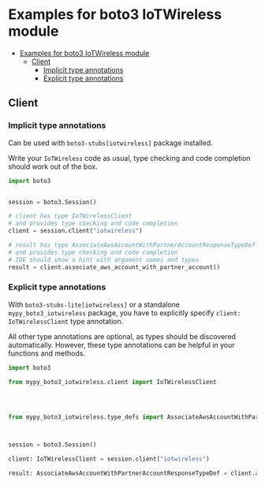 <a id="examples-for-boto3-iotwireless-module"></a>

# Examples for boto3 IoTWireless module

- [Examples for boto3 IoTWireless module](#examples-for-boto3-iotwireless-module)
  - [Client](#client)
    - [Implicit type annotations](#implicit-type-annotations)
    - [Explicit type annotations](#explicit-type-annotations)

<a id="client"></a>

## Client

<a id="implicit-type-annotations"></a>

### Implicit type annotations

Can be used with `boto3-stubs[iotwireless]` package installed.

Write your `IoTWireless` code as usual, type checking and code completion
should work out of the box.

```python
import boto3


session = boto3.Session()

# client has type IoTWirelessClient
# and provides type checking and code completion
client = session.client("iotwireless")

# result has type AssociateAwsAccountWithPartnerAccountResponseTypeDef
# and provides type checking and code completion
# IDE should show a hint with argument names and types
result = client.associate_aws_account_with_partner_account()
```

<a id="explicit-type-annotations"></a>

### Explicit type annotations

With `boto3-stubs-lite[iotwireless]` or a standalone `mypy_boto3_iotwireless`
package, you have to explicitly specify `client: IoTWirelessClient` type
annotation.

All other type annotations are optional, as types should be discovered
automatically. However, these type annotations can be helpful in your functions
and methods.

```python
import boto3

from mypy_boto3_iotwireless.client import IoTWirelessClient




from mypy_boto3_iotwireless.type_defs import AssociateAwsAccountWithPartnerAccountResponseTypeDef



session = boto3.Session()

client: IoTWirelessClient = session.client("iotwireless")

result: AssociateAwsAccountWithPartnerAccountResponseTypeDef = client.associate_aws_account_with_partner_account()
```
